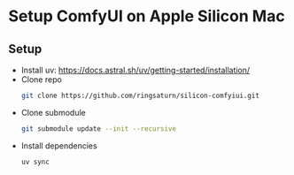 # Setup ComfyUI on Apple Silicon Mac

## Setup

- Install uv: <https://docs.astral.sh/uv/getting-started/installation/>
- Clone repo
    ```bash
    git clone https://github.com/ringsaturn/silicon-comfyiui.git
    ```
- Clone submodule
    ```bash
    git submodule update --init --recursive
    ```
- Install dependencies
    ```bash
    uv sync
    ```
